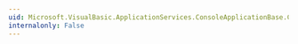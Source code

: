 ```yaml
---
uid: Microsoft.VisualBasic.ApplicationServices.ConsoleApplicationBase.CommandLineArgs
internalonly: False
---
```

